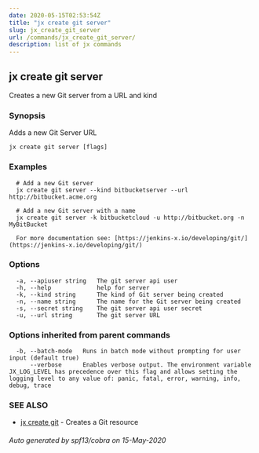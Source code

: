 ```yaml
---
date: 2020-05-15T02:53:54Z
title: "jx create git server"
slug: jx_create_git_server
url: /commands/jx_create_git_server/
description: list of jx commands
---
```

## jx create git server

Creates a new Git server from a URL and kind

### Synopsis

Adds a new Git Server URL

```
jx create git server [flags]
```

### Examples

```
  # Add a new Git server
  jx create git server --kind bitbucketserver --url http://bitbucket.acme.org
  
  # Add a new Git server with a name
  jx create git server -k bitbucketcloud -u http://bitbucket.org -n MyBitBucket
  
  For more documentation see: [https://jenkins-x.io/developing/git/](https://jenkins-x.io/developing/git/)
```

### Options

```
  -a, --apiuser string   The git server api user
  -h, --help             help for server
  -k, --kind string      The kind of Git server being created
  -n, --name string      The name for the Git server being created
  -s, --secret string    The git server api user secret
  -u, --url string       The git server URL
```

### Options inherited from parent commands

```
  -b, --batch-mode   Runs in batch mode without prompting for user input (default true)
      --verbose      Enables verbose output. The environment variable JX_LOG_LEVEL has precedence over this flag and allows setting the logging level to any value of: panic, fatal, error, warning, info, debug, trace
```

### SEE ALSO

* [jx create git](/commands/jx_create_git/)	 - Creates a Git resource

###### Auto generated by spf13/cobra on 15-May-2020
